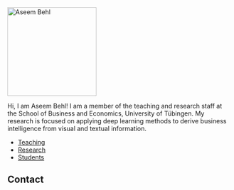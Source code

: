 <img src="https://uni-tuebingen.de/fileadmin/_processed_/a/3/csm_Aseem_Behl_0c2171a784.jpg" alt="Aseem Behl" width="200"/>

Hi, I am Aseem Behl! I am a member of the teaching and research staff at the School of Business and Economics, University of Tübingen. My research is focused on applying deep learning methods to derive business intelligence from visual and textual information.

* [Teaching](./teaching.html)
* [Research](./research.html)
* [Students](./students.html)

## Contact

